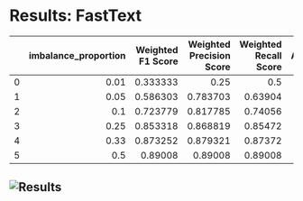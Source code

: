 # Results: FastText
|    |   imbalance_proportion |   Weighted F1 Score |   Weighted Precision Score |   Weighted Recall Score |   Accuracy |   Minority Class F1 Score |   Majority Class F1 Score |
|---:|-----------------------:|--------------------:|---------------------------:|------------------------:|-----------:|--------------------------:|--------------------------:|
|  0 |                   0.01 |            0.333333 |                   0.25     |                 0.5     |    0.5     |                  0        |                  0.666667 |
|  1 |                   0.05 |            0.586303 |                   0.783703 |                 0.63904 |    0.63904 |                  0.438596 |                  0.734009 |
|  2 |                   0.1  |            0.723779 |                   0.817785 |                 0.74056 |    0.74056 |                  0.655696 |                  0.791862 |
|  3 |                   0.25 |            0.853318 |                   0.868819 |                 0.85472 |    0.85472 |                  0.838979 |                  0.867658 |
|  4 |                   0.33 |            0.873252 |                   0.879321 |                 0.87372 |    0.87372 |                  0.865551 |                  0.880953 |
|  5 |                   0.5  |            0.89008  |                   0.89008  |                 0.89008 |    0.89008 |                  0.890054 |                  0.890106 |
![Results](FastText/plot.png)
---